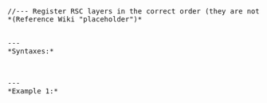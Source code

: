 <pre>//--- Register RSC layers in the correct order (they are not serialized)
*(Reference Wiki "placeholder")*


---
*Syntaxes:*

<!-- [] call `BIN_fnc_initCutLayers` -->

---
*Example 1:*

<!-- 
```sqf
[] call BIN_fnc_initCutLayers;
``` -->